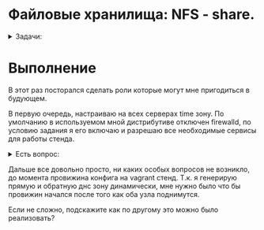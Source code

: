 # Файловые хранилища: NFS - share.

<details>
<summary> Задачи: </summary> 

Vagrant stand NFS или SAMBA
NFS или SAMBA на выбор:

vagrant up должен поднимать 2 виртуалки: сервер и клиент
на сервер должна быть расшарена директория
на клиента она должна автоматически монтироваться при старте (fstab или autofs)
в шаре должна быть папка upload с правами на запись
- требования для NFS: NFSv3 по UDP, включенный firewall

* Настроить аутентификацию через KERBEROS

</details>

# Выполнение 

В этот раз посторался сделать роли которые могут мне пригодиться в будующем.

В первую очередь, настраиваю на всех серверах time зону.
По умолчанию в используемом мной дистрибутиве отключен firewalld, по условию задания я его включаю и разрешаю все необходимые сервисы для работы стенда. 

<details>
<summary>Есть вопрос:</summary>
Сколько не пытался вынести список сервисов в переменную, и использовать ее в правиле вида: 

``` - name: add service to public zone firewall
  firewalld:
    permanent: yes
    state: enabled
    zone: public
    service: '{{ open_service_firewalld }}'
  notify: 
    - restart firewalld
```

 Получал ошибку вида:

```
fatal: [server]: FAILED! => {"changed": false, "msg": "ERROR: Exception caught: org.fedoraproject.FirewallD1.Exception: INVALID_SERVICE: '['nfs', 'mountd', 'ntp', 'dns', 'rpc-bind']' not among existing services Permanent operation, Services are defined by port/tcp relationship and named as they are in /etc/services (on most systems)"}
```
в тоже время в том виде в котором это реализованно у [меня](provision/roles/firewalld/tasks/main.yml), все работает
</details>

Дальше все довольно просто, ни каких особых вопросов не возникло, до момента провижина конфига на vagrant стенд. 
Т.к. я генерирую прямую и обратную днс зону динамически, мне нужно было что бы провижин начался после того как оба узла поднимутся.

Если не сложно, подскажите как по другому это можно было реализовать? 
